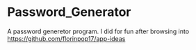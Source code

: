 # Password_Generator
 A password generetor program. I did for fun after browsing into https://github.com/florinpop17/app-ideas

